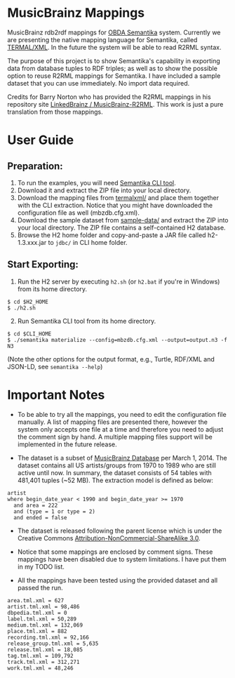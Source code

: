 MusicBrainz Mappings
====================

MusicBrainz rdb2rdf mappings for [OBDA Semantika](http://obidea.github.io/semantika-api/) system. Currently we are presenting the native mapping language for Semantika, called [TERMAL/XML](https://github.com/obidea/semantika-api/wiki/2.-Basic-RDB-RDF-Mapping). In the future the system will be able to read R2RML syntax.

The purpose of this project is to show Semantika's capability in exporting data from database tuples to RDF triples; as well as to show the possible option to reuse R2RML mappings for Semantika. I have included a sample dataset that you can use immediately. No import data required.

Credits for Barry Norton who has provided the R2RML mappings in his repository site [LinkedBrainz / MusicBrainz-R2RML](https://github.com/LinkedBrainz/MusicBrainz-R2RML). This work is just a pure translation from those mappings.


User Guide
==========

Preparation:
------------
1. To run the examples, you will need [Semantika CLI tool](https://github.com/obidea/semantika-cli/releases/download/v1.1/semantika-cli-1.1.zip).
2. Download it and extract the ZIP file into your local directory.
3. Download the mapping files from [termalxml/](https://github.com/obidea/semantika-musicbrainz/tree/master/termalxml) and place them together with the CLI extraction. Notice that you might have downloaded the configuration file as well (mbzdb.cfg.xml).
4. Download the sample dataset from [sample-data/](https://github.com/obidea/semantika-musicbrainz/tree/master/sample-data) and extract the ZIP into your local directory. The ZIP file contains a self-contained H2 database.
5. Browse the H2 home folder and copy-and-paste a JAR file called h2-1.3.xxx.jar to `jdbc/` in CLI home folder.

Start Exporting:
---------------
1. Run the H2 server by executing `h2.sh` (or `h2.bat` if you're in Windows) from its home directory.
```
$ cd $H2_HOME
$ ./h2.sh 
```

2. Run Semantika CLI tool from its home directory.
  ```
$ cd $CLI_HOME
$ ./semantika materialize --config=mbzdb.cfg.xml --output=output.n3 -f N3
```
(Note the other options for the output format, e.g., Turtle, RDF/XML and JSON-LD, see `semantika --help`)


Important Notes
===============

* To be able to try all the mappings, you need to edit the configuration file manually. A list of mapping files are presented there, however the system only accepts one file at a time and therefore you need to adjust the comment sign by hand. A multiple mapping files support will be implemented in the future release.

* The dataset is a subset of [MusicBrainz Database](http://musicbrainz.org/doc/MusicBrainz_Database) per March 1, 2014. The dataset contains all US artists/groups from 1970 to 1989 who are still active until now. In summary, the dataset consists of 54 tables with 481,401 tuples (~52 MB). The extraction model is defined as below:
```
artist 
where begin_date_year < 1990 and begin_date_year >= 1970 
  and area = 222 
  and (type = 1 or type = 2)
  and ended = false 
```

* The dataset is released following the parent license which is under the Creative Commons [Attribution-NonCommercial-ShareAlike 3.0](http://creativecommons.org/licenses/by-nc-sa/3.0/).

* Notice that some mappings are enclosed by comment signs. These mappings have been disabled due to system limitations. I have put them in my TODO list.

* All the mappings have been tested using the provided dataset and all passed the run.
```
area.tml.xml = 627
artist.tml.xml = 98,486
dbpedia.tml.xml = 0
label.tml.xml = 50,289
medium.tml.xml = 132,069
place.tml.xml = 882
recording.tml.xml = 92,166
release_group.tml.xml = 5,635
release.tml.xml = 18,085
tag.tml.xml = 109,792
track.tml.xml = 312,271
work.tml.xml = 48,246
```



